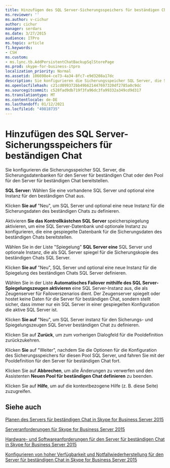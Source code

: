 ```yaml
---
title: Hinzufügen des SQL Server-Sicherungsspeichers für beständigen Chat
ms.reviewer: ''
ms.author: v-cichur
author: cichur
manager: serdars
ms.date: 3/27/2015
audience: ITPro
ms.topic: article
f1.keywords:
- CSH
ms.custom:
- ms.lync.tb.AddPersistentChatBackupSqlStorePage
ms.prod: skype-for-business-itpro
localization_priority: Normal
ms.assetid: 106698e4-ce73-4a34-8fc7-e9d3208a17dc
description: Sie konfigurieren die Sicherungsspeicher SQL Server, die Sicherungsdatenbanken für den Server für beständigen Chat oder den Pool für den Server für beständigen Chat bereitstellen.
ms.openlocfilehash: c21cd099372bb49b621447697320df2785a0c9dc
ms.sourcegitcommit: c528fad9db719f3fa96dc3fa99332a349cd9d317
ms.translationtype: MT
ms.contentlocale: de-DE
ms.lasthandoff: 01/12/2021
ms.locfileid: "49818735"
---
```

# <a name="add-persistent-chat-backup-sql-server-store"></a>Hinzufügen des SQL Server-Sicherungsspeichers für beständigen Chat
 
Sie konfigurieren die Sicherungsspeicher SQL Server, die Sicherungsdatenbanken für den Server für beständigen Chat oder den Pool für den Server für beständigen Chat bereitstellen.
  
 **SQL Server:** Wählen Sie eine vorhandene SQL Server und optional eine Instanz für den beständigen Chat aus.
  
Klicken **Sie auf** "Neu", um SQL Server und optional eine neue Instanz für die Sicherungsdaten des beständigen Chats zu definieren.
  
Aktivieren **Sie das Kontrollkästchen SQL Server** speicherspiegelung aktivieren, um eine SQL Server-Datenbank und optionale Instanz zu konfigurieren, die eine gespiegelte Datenbank für die Sicherungsdaten des beständigen Chats bereitstellen.
  
Wählen Sie in der Liste "Spiegelung" **SQL Server eine** SQL Server und optionale Instanz, die als SQL Server spiegel für die Sicherungskopie des beständigen Chats SQL Server.
  
Klicken **Sie auf** "Neu", SQL Server und optional eine neue Instanz für die Spiegelung des beständigen Chats SQL Server definieren.
  
Wählen Sie in der Liste **Automatisches Failover mithilfe des SQL Server-Spiegelungszeugen aktivieren** eine SQL Server-Instanz aus, die als Zeugenserver für Failoverszenarios dient. Der Zeugenserver spiegelt oder hostet keine Daten für die Server für beständigen Chat, sondern stellt sicher, dass immer nur ein SQL Server in einer gespiegelten Konfiguration die aktive SQL Server ist.
  
Klicken **Sie auf** "Neu", um SQL Server instanz für den Sicherungs- und Spiegelungszeugen SQL Server beständigen Chat zu definieren.
  
Klicken Sie auf **Zurück**, um zum vorherigen Dialogfeld für die Pooldefinition zurückzukehren.
  
Klicken **Sie** auf "Weiter", nachdem Sie die Optionen für die Konfiguration des Sicherungsspeichers für diesen Pool SQL Server, und fahren Sie mit der Pooldefinition für den Server für beständigen Chat fort.
  
Klicken Sie auf **Abbrechen**, um alle Änderungen zu verwerfen und den Assistenten **Neuen Pool für beständigen Chat definieren** zu beenden.
  
Klicken Sie auf **Hilfe**, um auf die kontextbezogene Hilfe (z. B. diese Seite) zuzugreifen.
  
## <a name="see-also"></a>Siehe auch

[Planen des Servers für beständigen Chat in Skype for Business Server 2015](../../plan-your-deployment/persistent-chat-server/persistent-chat-server.md)
  
[Serveranforderungen für Skype for Business Server 2015](../../plan-your-deployment/requirements-for-your-environment/server-requirements.md)
  
[Hardware- und Softwareanforderungen für den Server für beständigen Chat in Skype for Business Server 2015](../../plan-your-deployment/persistent-chat-server/hardware-and-software-requirements.md)
  
[Konfigurieren von hoher Verfügbarkeit und Notfallwiederherstellung für den Server für beständigen Chat in Skype for Business Server 2015](../../deploy/deploy-persistent-chat-server/configure-hadr-for-persistent-chat.md)
